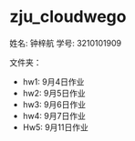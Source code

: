 # zju_cloudwego

姓名: 钟梓航
学号: 3210101909

文件夹：
- hw1: 9月4日作业
- hw2: 9月5日作业
- hw3: 9月6日作业
- hw4: 9月7日作业
- Hw5: 9月11日作业

